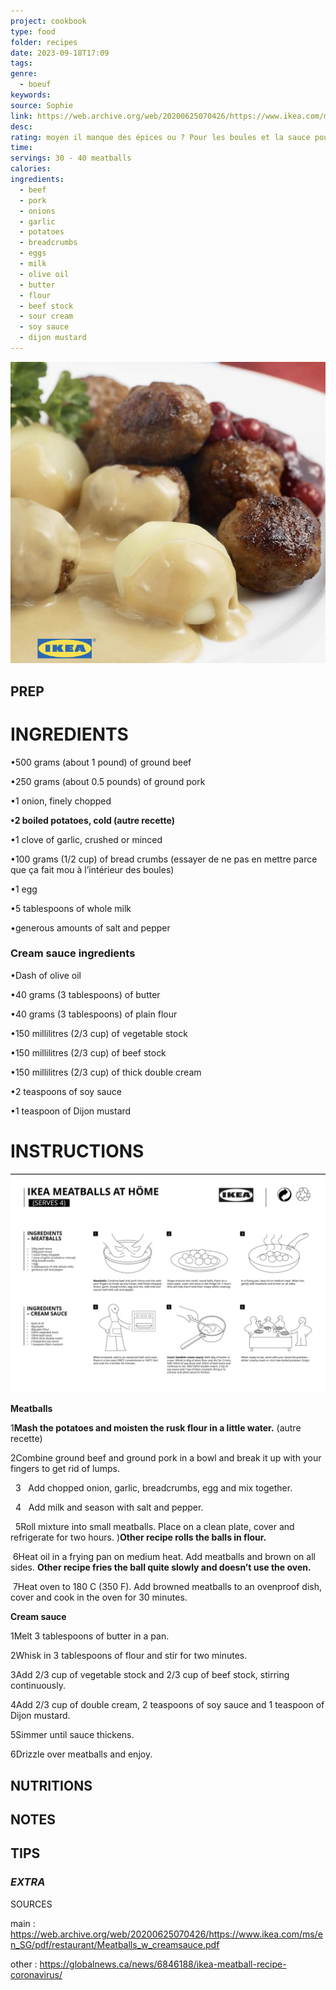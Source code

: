 ```yaml
---
project: cookbook
type: food
folder: recipes
date: 2023-09-18T17:09
tags: 
genre:
  - boeuf
keywords: 
source: Sophie
link: https://web.archive.org/web/20200625070426/https://www.ikea.com/ms/en_SG/pdf/restaurant/Meatballs_w_creamsauce.pdf
desc: 
rating: moyen il manque des épices ou ? Pour les boules et la sauce pourrait avoir plus de légumes comme des champignons et des oignons
time: 
servings: 30 - 40 meatballs
calories: 
ingredients:
  - beef
  - pork
  - onions
  - garlic
  - potatoes
  - breadcrumbs
  - eggs
  - milk
  - olive oil
  - butter
  - flour
  - beef stock
  - sour cream
  - soy sauce
  - dijon mustard
---
```


![IMAGE](image_87.png)



## PREP


# INGREDIENTS

•500 grams (about 1 pound) of ground beef

•250 grams (about 0.5 pounds) of ground pork

•1 onion, finely chopped

**•2 boiled potatoes, cold (autre recette)**

•1 clove of garlic, crushed or minced

•100 grams (1/2 cup) of bread crumbs (essayer de ne pas en mettre parce que ça fait mou à l’intérieur des boules)

•1 egg

•5 tablespoons of whole milk

•generous amounts of salt and pepper



### **Cream sauce ingredients**

•Dash of olive oil

•40 grams (3 tablespoons) of butter

•40 grams (3 tablespoons) of plain flour

•150 millilitres (2/3 cup) of vegetable stock

•150 millilitres (2/3 cup) of beef stock

•150 millilitres (2/3 cup) of thick double cream

•2 teaspoons of soy sauce

•1 teaspoon of Dijon mustard



# INSTRUCTIONS

![IMAGE](image_88.png)


**Meatballs**

1**Mash the potatoes and moisten the rusk flour in a little water.** (autre recette)

2Combine ground beef and ground pork in a bowl and break it up with your fingers to get rid of lumps.

  3   Add chopped onion, garlic, breadcrumbs, egg and mix together.

  4   Add milk and season with salt and pepper.

  5Roll mixture into small meatballs. Place on a clean plate, cover and refrigerate for two hours. )**Other recipe rolls the balls in flour.**

 6Heat oil in a frying pan on medium heat. Add meatballs and brown on all sides. **Other recipe fries the ball quite slowly and doesn’t use the oven.**

 7Heat oven to 180 C (350 F). Add browned meatballs to an ovenproof dish, cover and cook in the oven for 30 minutes.

**Cream sauce**

1Melt 3 tablespoons of butter in a pan.

2Whisk in 3 tablespoons of flour and stir for two minutes.

3Add 2/3 cup of vegetable stock and 2/3 cup of beef stock, stirring continuously.

4Add 2/3 cup of double cream, 2 teaspoons of soy sauce and 1 teaspoon of Dijon mustard.

5Simmer until sauce thickens.

6Drizzle over meatballs and enjoy.

## NUTRITIONS



## NOTES



## TIPS



### *EXTRA*


SOURCES

main :
https://web.archive.org/web/20200625070426/https://www.ikea.com/ms/en_SG/pdf/restaurant/Meatballs_w_creamsauce.pdf

other : 
https://globalnews.ca/news/6846188/ikea-meatball-recipe-coronavirus/